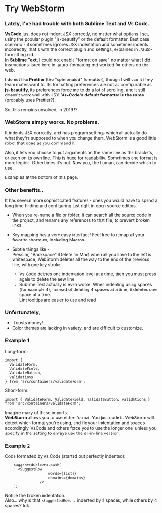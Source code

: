 # Try WebStorm  
  
### Lately, I've had trouble with both Sublime Text and Vs Code.  
  
**VsCode** just does not indent JSX correctly, no matter what options I set, using the popular plugin "js-beautify" or the default formatter. Best case scenario - it sometimes ignores JSX indentation and sometimes indents incorrectly, that's with the correct plugin and settings, explained in ./auto-formatting.md.  
In **Sublime Text**, I could not enable "format on save" no matter what I did. Instructions listed here in ./auto-formatting.md worked for others on the web.  
  
I do not like **Prettier** (the "opinionated" formatter), though I will use it if my team mates want to. Its formatting preferences are not as configurable as **js-beautify**, its preferences force me to do a lot of scrolling, and it still doesn't work well with JSX. **Vs-Code's default formatter is the same** (probably uses Prettier?).  
  
So, this remains unsolved, in 2019 !?  
  
  
### WebStorm simply works. No problems.  
It indents JSX correctly, and has program settings which all actually do what they're supposed to when you change them. WebStorm is a good little robot that does as you command it.  
  
Also, it lets you choose to put arguments on the same line as the brackets, or each on its own line. This is huge for readability. Sometimes one format is more legible. Other times it's not. Now you, the human, can decide which to use.  
  
Examples at the bottom of this page.  
  
  
### Other benefits...  
  
It has several more sophisticated features - ones you would have to spend a long time finding and configuring just right in open source editors.  
  
* When you re-name a file or folder, it can search all the source code in the project, and rename any references to that file, to prevent broken links.  
  
* Key mapping has a very easy interface! Feel free to remap all your favorite shortcuts, including Macros.  
  
* Subtle things like -  
    Pressing "Backspace" (Delete on Mac) when all you have to the left is whitespace, WebStorm deletes all the way to the end of the previous line, with one key stroke.  
    * Vs Code deletes one indentation level at a time, then you must press again to delete the new line  
    * Sublime Text actually is even worse. When indenting using spaces (for example 4), instead of deleting 4 spaces at a time, it deletes one space at a time.  
    Lint tooltips are easier to use and read  
  
  
### Unfortunately,  
  
* It costs money!  
* Color themes are lacking in variety, and are difficult to customize.  
  
### Example 1  
Long-form:  
```  
import {  
  ValidateForm,  
  ValidateField,  
  ValidateButton,  
  validations  
} from 'src/containers/validateForm';  
```  
Short-form:  
```  
import { ValidateForm, ValidateField, ValidateButton, validations } from 'src/containers/validateForm';  
```  
Imagine many of these imports.  
**WebStorm** allows you to use either format. You just code it. WebStorm will detect which format you're using, and fix your indentation and spaces accordingly. VsCode and others force you to use the longer one, unless you specify in the setting to always use the all-in-line version.  
  
  
### Example 2  
Code formatted by Vs Code (started out perfectly indented):  
```  
    SuggestedSelects.push(  
      <SuggestRow  
                    words={lists}  
                    domains={domains}  
                />  
    );  
```  
Notice the broken indentation.  
Also... why is that `<SuggestedRow...` indented by 2 spaces, while others by 4 spaces? Idk.  
  
  
